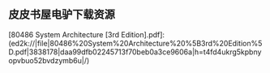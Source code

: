 ## 皮皮书屋电驴下载资源 

[Box2D for Flash Games.pdf]: (ed2k://|file|Box2D%20for%20Flash%20Games.pdf|3851210|8f74f00bf01800348f819a1abccc54e2|h=tclwj6uhk7jlqukmt4rbuku2b4mhg3xn|/)

[Beginning Android Web Apps Development_ Develop for Android using HTML5, CSS3, and JavaScript.pdf]: (ed2k://|file|Beginning%20Android%20Web%20Apps%20Development_%20Develop%20for%20Android%20using%20HTML5%2C%20CSS3%2C%20and%20JavaScript.pdf|35206351|03214d0494ead87c1a9f755e86a681a2|h=rnbmrur6cxiy33bzcnvxx427mqvbh3uy|/)

[计算机程序设计艺术第四卷 第3册（双语版）.pdf]: (ed2k://|file|%E8%AE%A1%E7%AE%97%E6%9C%BA%E7%A8%8B%E5%BA%8F%E8%AE%BE%E8%AE%A1%E8%89%BA%E6%9C%AF%E7%AC%AC%E5%9B%9B%E5%8D%B7%20%E7%AC%AC3%E5%86%8C%EF%BC%88%E5%8F%8C%E8%AF%AD%E7%89%88%EF%BC%89.pdf|35358342|d3149f6ba1c4134b210e7afc0a8dc587|h=tnlqdqoymjeehb7hj5isfxriftgwrc6j|/)

[Thinking and Acting as a Great Programme Manager.pdf]: (ed2k://|file|Thinking%20and%20Acting%20as%20a%20Great%20Programme%20Manager.pdf|989726|372b01022f024eaedbb423750e71b81e|h=iitcyu22nkn5cvxvry3c4bakasem3ueb|/)

[Understanding and Using Linear Programming.pdf]: (ed2k://|file|Understanding%20and%20Using%20Linear%20Programming.pdf|2301579|1ad4051a1865c6eef5ac08a06da31719|h=cqt6f233lxj4nvcljqugimlpeybhbk7p|/)

[Writing Solid Code.pdf]: (ed2k://|file|Writing%20Solid%20Code.pdf|12019617|e8d04e7f2cce850305a2a76de33f93c8|h=uyak4ydklzbhpe7znjolt7llrzjsoos2|/)

[编写可读代码的艺术.pdf]: (ed2k://|file|%E7%BC%96%E5%86%99%E5%8F%AF%E8%AF%BB%E4%BB%A3%E7%A0%81%E7%9A%84%E8%89%BA%E6%9C%AF.pdf|11554419|f47bffae7b4f616fefd2c0325aa890b3|h=6vgrkidho54dxjxeyb2whgh7mj75jvwo|/)

[Beautiful Code.chm]: (ed2k://|file|Beautiful%20Code.chm|5067171|c2d94c70f26f485306c1fd33cbea1c2b|h=fkiz6js5trrg4x75zrg7eeehj2owiqaw|/)

[Better, Faster, Lighter Java.chm]: (ed2k://|file|Better%2C%20Faster%2C%20Lighter%20Java.chm|790587|ea2a934a5203728d5919644de716e844|h=ivl7g4q3h47uzabpzhcee76sfklpoog3|/)

[SSH, The Secure Shell_ The Definitive Guide, 2nd.pdf]: (ed2k://|file|SSH%2C%20The%20Secure%20Shell_%20The%20Definitive%20Guide%2C%202nd.pdf|6640068|59f30285cadab03a1ca8a242005acda1|h=24jwota62ltt3yp56e7zc2axf3vwrftb|/)

[The Upside of Irrationality_ The Unexpected Benefits of Defying Logic at Work and at Home.pdf]: (ed2k://|file|The%20Upside%20of%20Irrationality_%20The%20Unexpected%20Benefits%20of%20Defying%20Logic%20at%20Work%20and%20at%20Home.pdf|1867964|74f63071c9fc0e7c0b2a8cc154f6b055|h=ong5ewnjt57ioyjfiwemb5rvxorxqgw6|/)

[PCs For Dummies, Windows 7 Edition.pdf]: (ed2k://|file|PCs%20For%20Dummies%2C%20Windows%207%20Edition.pdf|6723166|8fba45e4be7c5fee718d74309ec1283c|h=2g34sk7qvyymvpuihxfzhtac4edeoysw|/)

[Noise Reduction Techniques in Electronic Systems, 2nd Edition.pdf]: (ed2k://|file|Noise%20Reduction%20Techniques%20in%20Electronic%20Systems%2C%202nd%20Edition.pdf|28479096|d14055dc8f357b90f11da11ec9dc316e|h=6gmv6nqjqw2hg5pdajhtls53v7u5dzws|/)

[Liferay User Interface Development.pdf]: (ed2k://|file|Liferay%20User%20Interface%20Development.pdf|8709879|df6c6f0e0b9c457cdc9a194610b2c528|h=h7rzgx27p2g2vedlxc47e565sbe6ccuz|/)

[Modern Compiler Implementation in ML.pdf]: (ed2k://|file|Modern%20Compiler%20Implementation%20in%20ML.pdf|38764494|8b0a51e064eff334bae55a4b92a4b2d2|h=efo4bck2hvlxwrvfbtxmoobkoiy4l3fa|/)

[CSS Cookbook, 3rd Edition.pdf]: (ed2k://|file|CSS%20Cookbook%2C%203rd%20Edition.pdf|32280107|0a45d329c4316e8ea5b0395f97c466b5|h=qbdq5he2whlaypptjcu3wkfohicylajd|/)

[CUDA Programming.pdf]: (ed2k://|file|CUDA%20Programming.pdf|20718744|1521e509e06e97eef284d66718f7f318|h=hzrsln4feio3xa5iglx34oyaqgf3gmre|/)

[Exam Code_ 642-813 Implementing Cisco IP Switched Networks.pdf]: (ed2k://|file|Exam%20Code_%20642-813%20Implementing%20Cisco%20IP%20Switched%20Networks.pdf|26500148|3c62ec85a6809c25b78934ba462c76f2|h=dk6psmt6bqm6rslkontwwgkxsmxp4vau|/)

[New Directions in Statistical Signal Processing.pdf]: (ed2k://|file|New%20Directions%20in%20Statistical%20Signal%20Processing.pdf|6139627|35b0e52652efb5c6c5c24389e79dfc57|h=m7wboa5kqa4gtrbemnnxkhbieyqn3pzf|/)

[Effective Perl Programming, 2nd Edition.pdf]: (ed2k://|file|Effective%20Perl%20Programming%2C%202nd%20Edition.pdf|6740229|e080d4a1eb8d69c44ba273aac67e8c7f|h=hmwmovqlcytystaoqhj6fxks5nk557zz|/)

[INSTRUCTOR’S MANUAL TO ACCOMPANY APPLIED OPERATINGSYSTEM CONCEPTS.pdf]: (ed2k://|file|INSTRUCTOR%E2%80%99S%20MANUAL%20TO%20ACCOMPANY%20APPLIED%20OPERATINGSYSTEM%20CONCEPTS.pdf|288071|39fff52c7f1b063258e4b7b21cccad06|h=lgn4l3qzcvsz3nq5lfiqqz7g7f35pphj|/)

[MATLAB Graphics and Data Visualization Cookbook.pdf]: (ed2k://|file|MATLAB%20Graphics%20and%20Data%20Visualization%20Cookbook.pdf|10004647|5ad0020fd2237e8042514baca9366308|h=f4zfsdkvqyudckgacbav6xrt56dsmdvr|/)

[MATLAB科学计算.pdf]: (ed2k://|file|MATLAB%E7%A7%91%E5%AD%A6%E8%AE%A1%E7%AE%97.pdf|6731769|a5f49d072219d3bc24586b898fd096b7|h=nry5ixxqe7z3qlx2gie6juydm7tjr6lt|/)

[Understanding Computation.pdf]: (ed2k://|file|Understanding%20Computation.pdf|9907063|5390496ac03b75fcabfc9e98cac8b84f|h=h6ikr4qwzmqf6zqnkso5ym7bfsr3abk2|/)

[Matlab时频分析技术及其应用.pdf]: (ed2k://|file|Matlab%E6%97%B6%E9%A2%91%E5%88%86%E6%9E%90%E6%8A%80%E6%9C%AF%E5%8F%8A%E5%85%B6%E5%BA%94%E7%94%A8.pdf|39700355|73cf309ca35a9ab6010dd859d80ac9fe|h=624pxoqcxaiggoji7vwg6ehpqsvyutdj|/)

[Fundamentals of Digital Image Processing.pdf]: (ed2k://|file|Fundamentals%20of%20Digital%20Image%20Processing.pdf|5332514|3849d8cf7e44473b8b565349737ba067|h=j3tykdrmtgl22dwsixsngfegl5662zma|/)

[Java 8 in Action (非正式版).pdf]: (ed2k://|file|Java%208%20in%20Action%20%28%E9%9D%9E%E6%AD%A3%E5%BC%8F%E7%89%88%29.pdf|9778216|f47d38596676e65a860249c43d46fddd|h=2zvf4msxcc74edaufmvagrr53gqoehvp|/)

[程序员跳槽全攻略.pdf]: (ed2k://|file|%E7%A8%8B%E5%BA%8F%E5%91%98%E8%B7%B3%E6%A7%BD%E5%85%A8%E6%94%BB%E7%95%A5.pdf|3764198|ac6feea73e53bbbc4c8a154347cbdd40|h=em5qcweyy2hraftk245hvhmw7zcww6kn|/)

[Getting Started with BeagleBone.pdf]: (ed2k://|file|Getting%20Started%20with%20BeagleBone.pdf|42554746|bef1397801b75d4a1027592097d1d4de|h=kieuttk5zqmw6ospzmnqj6z2bet3fsa3|/)

[Google Apps Script, 2nd Edition.pdf]: (ed2k://|file|Google%20Apps%20Script%2C%202nd%20Edition.pdf|10315450|25acffcd9bec30db630b186ca97dfc75|h=n4ulq2ijsfone7dye6zjr4mqbztgqlqy|/)

[Redmine Plugin Extension and Development.pdf]: (ed2k://|file|Redmine%20Plugin%20Extension%20and%20Development.pdf|1300176|3d3603baffdd2fbd3741bb2d6760ae42|h=nwplzxvgyyctj7sjxpat7xocp77ihgk2|/)

[《jQuery权威指南》（第一版，添加了目录）.pdf]: (ed2k://|file|%E3%80%8AjQuery%E6%9D%83%E5%A8%81%E6%8C%87%E5%8D%97%E3%80%8B%EF%BC%88%E7%AC%AC%E4%B8%80%E7%89%88%EF%BC%8C%E6%B7%BB%E5%8A%A0%E4%BA%86%E7%9B%AE%E5%BD%95%EF%BC%89.pdf|20644729|9535e5608dbf0a0fa1d61d0f2e17dfa4|h=eij2r5o3fm5qzsucsnqhytotatsi6lq2|/)

[PHP Objects Patterns and Practice, Fourth Edition.pdf]: (ed2k://|file|PHP%20Objects%20Patterns%20and%20Practice%2C%20Fourth%20Edition.pdf|8783696|5bf06423fd687133a6f8fe6979a935f5|h=j67b5dhclwao3yesqmdipnoxu6savg5z|/)

[PHP and MySQL for Dynamic Web Sites_ Visual QuickPro Guide (4th Edition).pdf]: (ed2k://|file|PHP%20and%20MySQL%20for%20Dynamic%20Web%20Sites_%20Visual%20QuickPro%20Guide%20%284th%20Edition%29.pdf|41850088|e83ed45c28ee3952f1ffd9b7d3c77c36|h=jjqnopiat4omwsvl34rsitpn4ma6mr4a|/)

[BSD MAGAZINE 2014 06期 TLS Hardening.pdf]: (ed2k://|file|BSD%20MAGAZINE%202014%2006%E6%9C%9F%20TLS%20Hardening.pdf|27775335|0b71151a328f33179d4466b8bda43688|h=feom72npxhhyfo3srtlt6gktvsgdgev6|/)

[Learning PHP, MySQL, and JavaScript_ A Step-by-Step Guide to Creating Dynamic Websites.pdf]: (ed2k://|file|Learning%20PHP%2C%20MySQL%2C%20and%20JavaScript_%20A%20Step-by-Step%20Guide%20to%20Creating%20Dynamic%20Websites.pdf|10048651|fd4b89c468d69a4f4ff43b2084193e5f|h=kdxueysmbhrkcrftafx6xn4mk4ki33pk|/)

[C# Class Design Handbook_ Coding Effective Classes.chm]: (ed2k://|file|C%23%20Class%20Design%20Handbook_%20Coding%20Effective%20Classes.chm|7359094|3aef483e045024f2143daadd2e96181c|h=awm2svs2oazwgyfjdxzdgcc7j3lyrqan|/)

[Grails Persistence with GORM and GSQL.pdf]: (ed2k://|file|Grails%20Persistence%20with%20GORM%20and%20GSQL.pdf|585077|8d2ac31ad5b3db0efce7e7749686dd33|h=zyvzz4dqbn7tao3c2e63gyruc73tudvy|/)

[Beginning Lua with World of Warcraft Add-ons.pdf]: (ed2k://|file|Beginning%20Lua%20with%20World%20of%20Warcraft%20Add-ons.pdf|2830346|eef549fdb77a62f27fe9257bc2382141|h=7okk72f7ketmefpbob2zdby4zhrxsn2n|/)

[Linux Device Drivers, 3rd Edition.chm]: (ed2k://|file|Linux%20Device%20Drivers%2C%203rd%20Edition.chm|1379968|76d7d4a82cc2596f42671df6ece95ceb|h=ve4xkzegmuqsg7pf7nmmhgczuv7ylzqo|/)

[DNS and BIND, 5th Edition.chm]: (ed2k://|file|DNS%20and%20BIND%2C%205th%20Edition.chm|2470225|08df589f5c55ffd160ff60f9a73eca4c|h=bskzvhvgdvwpn57iei3xlthjr37nsffq|/)

[80486 System Architecture [3rd Edition].pdf]: (ed2k://|file|80486%20System%20Architecture%20%5B3rd%20Edition%5D.pdf|3838178|daa99dfb02245713f70beb0a3ce9606a|h=t4fd4ukrg5kpbnyopvbuo52bvdzymb6u|/)

[Spring Integration in Action.pdf]: (ed2k://|file|Spring%20Integration%20in%20Action.pdf|15739924|44ff2b03f033e652968cd2839a4312f3|h=ffwwbepcyaonv7lda5bvy4jc4rleijjd|/)

[Deploying Next Generation Multicast-enabled Applications_ Label Switched Multicast for MPLS VPNs, VPLS, and Wholesale Ethernet.pdf]: (ed2k://|file|Deploying%20Next%20Generation%20Multicast-enabled%20Applications_%20Label%20Switched%20Multicast%20for%20MPLS%20VPNs%2C%20VPLS%2C%20and%20Wholesale%20Ethernet.pdf|7887880|0d12639236fe84918478d7a0bf4f8f24|h=i4lpwfwnpz3dgeg2swl5555uiw7dsagw|/)

[Beginning SQL Server 2005 Administration.rar]: (ed2k://|file|Beginning%20SQL%20Server%202005%20Administration.rar|4866805|bfbcf4231d7284f240e36718c17af461|h=jcqyor6n4zvgef3a6vgbgd7o4ieuzxug|/)

[A Developer’s Guide to Data Modeling for SQL Server_ Covering SQL Server 2005 and 2008.pdf]: (ed2k://|file|A%20Developer%E2%80%99s%20Guide%20to%20Data%20Modeling%20for%20SQL%20Server_%20Covering%20SQL%20Server%202005%20and%202008.pdf|2781565|237830234d81e7d182b6c2fc7697d6de|h=ksb7cza2hk74pxlb7cibmvog3tzpsjbc|/)

[OSPF and IS-IS_ Choosing an IGP for Large-Scale Networks.chm]: (ed2k://|file|OSPF%20and%20IS-IS_%20Choosing%20an%20IGP%20for%20Large-Scale%20Networks.chm|4174193|c3e939e1974d3bcabff3b3e5f542ba6e|h=ck6iyj63ntwhe44w4ople4pfnw6egdnj|/)

[Mastering Dreamweaver MX Databases.chm]: (ed2k://|file|Mastering%20Dreamweaver%20MX%20Databases.chm|25783411|b082f928e1ff047fff2618c659a9a512|h=o6oqtsxc5etmmzxb5j6gm5gzied3w3wo|/)

[Practical Business Intelligence with SQL Server 2005.chm]: (ed2k://|file|Practical%20Business%20Intelligence%20with%20SQL%20Server%202005.chm|12787830|a81226a9e228ef4ebbd7fa9cd19cf459|h=3dlkhjkxb7f3kx2tqv3qnfnhz76nedzi|/)

[Beginning Perl.pdf]: (ed2k://|file|Beginning%20Perl.pdf|6804888|b7011690b9a5f3ea03369ca52d83af5f|h=23kneirog6xo2dpn7gxiamlsvzo6kvvv|/)

[Perl Template Toolkit.chm]: (ed2k://|file|Perl%20Template%20Toolkit.chm|989439|e963aef2d3604acc91140287ebcd8cfb|h=uxcsgf6gdawgi3ur3tjbfz2umh62am6i|/)

[Network Security Hacks (EPUB).pdf]: (ed2k://|file|Network%20Security%20Hacks%20%28EPUB%29.pdf|8160728|88b2df6550822b89d5fd8e714c84abd0|h=v7chwqnaxfjqzadjmsklkbwxngrwbm32|/)

[An Introduction to Language Processing with Perl and Prolog.pdf]: (ed2k://|file|An%20Introduction%20to%20Language%20Processing%20with%20Perl%20and%20Prolog.pdf|3105090|e755070a6ccb29b214f7ada323088216|h=i2sfggowoqbycwqmmfptdmln3obsfem5|/)

[Modern Processor Design_ Fundamentals of Superscalar Processors.pdf]: (ed2k://|file|Modern%20Processor%20Design_%20Fundamentals%20of%20Superscalar%20Processors.pdf|27269793|f99d899cdb751a21cdbbadeb1e5ab6c6|h=xp7nq5xaezuoiwvrghnjwmom3fsvstr5|/)

[Windows Phone 7 for iPhone Developers.pdf]: (ed2k://|file|Windows%20Phone%207%20for%20iPhone%20Developers.pdf|6394787|b86afdc0b59fa39f33d7ee574f145470|h=ckbql5h22ckpoccznn67d6u4zzcvvnts|/)

[Architecture Design for Soft Errors.pdf]: (ed2k://|file|Architecture%20Design%20for%20Soft%20Errors.pdf|5610189|a5eb8248495e57191f19a0cfb90f1679|h=ybackq5hqucq3wuzyb6pap6ztrbhtvte|/)

[The Essential Blender.pdf]: (ed2k://|file|The%20Essential%20Blender.pdf|45625021|3fbf0b9888780b24db5ef0fc11340397|h=dnjpebbh6ewq7tctta6zphe4xe5dvq24|/)

[Apache Cookbook_ Solutions and Examples for Apache Administrators.chm]: (ed2k://|file|Apache%20Cookbook_%20Solutions%20and%20Examples%20for%20Apache%20Administrators.chm|6884081|854fc2b43d9ff869659675d57122cea0|h=jc5oybjgzfemu4aa3r3cvhkihi3qdnnl|/)

[Developing iOS Applications with Flex 4.5.pdf]: (ed2k://|file|Developing%20iOS%20Applications%20with%20Flex%204.5.pdf|14159803|b83bc86bb8e7790d6a1138f49b8be323|h=bpfc2apjlyb3i4646y2ac3ww43hpyt2n|/)

[Perl 6 and Parrot Essentials, Second Edition.chm]: (ed2k://|file|Perl%206%20and%20Parrot%20Essentials%2C%20Second%20Edition.chm|438049|7b20edd7a196a02e4aaba949d94d96dc|h=fibfk2nwmdsxhphyad5hbk5deiqtame6|/)

[Beginning Flash, Flex, and AIR Development for Mobile Devices.pdf]: (ed2k://|file|Beginning%20Flash%2C%20Flex%2C%20and%20AIR%20Development%20for%20Mobile%20Devices.pdf|17432154|c82317bf0c9407c82adce48dd4fc1a16|h=nkxgoz45bnkz5qsmnvmici7ghq3wmkcq|/)

[Mastering Xcode 4_ Develop and Design.pdf]: (ed2k://|file|Mastering%20Xcode%204_%20Develop%20and%20Design.pdf|15676912|f19779f630f24cb7df5180c06fb95a71|h=jxf5ct2rmuycrsvfj2yychooe2cbsmup|/)

[Industrial Network Security_ Securing Critical Infrastructure Networks for Smart Grid, SCADA, and Other Industrial Control Systems.pdf]: (ed2k://|file|Industrial%20Network%20Security_%20Securing%20Critical%20Infrastructure%20Networks%20for%20Smart%20Grid%2C%20SCADA%2C%20and%20Other%20Industrial%20Control%20Systems.pdf|6374035|5002a19fcc5ff7962651e310f83d4d72|h=a3yyrntoyhm2uh4evbpmixmsgt3b3fjb|/)

[Windows Phone 7 Silverlight Cookbook.pdf]: (ed2k://|file|Windows%20Phone%207%20Silverlight%20Cookbook.pdf|8977013|3b1813a13cc9af4b3e91405ca5961653|h=uusvnj2s7qbv63jqk7rmbevhufzhby6i|/)

[Instant OpenCV for iOS.pdf]: (ed2k://|file|Instant%20OpenCV%20for%20iOS.pdf|1745501|f24d4e3281466ce44ed37a6f25a3a2a1|h=6omkwocwtefvt4b2o77ir3jrtc77cume|/)

[Professional Hadoop Solutions.pdf]: (ed2k://|file|Professional%20Hadoop%20Solutions.pdf|8313771|de2d68fad21d3c62c4cbc639350ef15a|h=fpmsfjv4grsv67yp4jcslst7s7vz5exa|/)

[Mastering VMware Infrastructure 3.pdf]: (ed2k://|file|Mastering%20VMware%20Infrastructure%203.pdf|20159080|61ed23eb2e5dfe50f0d5709b502e1028|h=hl2d4dn57f4f5h7nsi37rtxw3yqyx2lm|/)

[Advanced SQL Functions in Oracle 10g.pdf]: (ed2k://|file|Advanced%20SQL%20Functions%20in%20Oracle%2010g.pdf|4569399|0130c130701ec119a9f9ff121327e6ae|h=ykywlrd3kmwoigsvkzwmogdennhbqzut|/)

[IT通史：计算机技术发展与计算机企业商战风云.pdf]: (ed2k://|file|IT%E9%80%9A%E5%8F%B2%EF%BC%9A%E8%AE%A1%E7%AE%97%E6%9C%BA%E6%8A%80%E6%9C%AF%E5%8F%91%E5%B1%95%E4%B8%8E%E8%AE%A1%E7%AE%97%E6%9C%BA%E4%BC%81%E4%B8%9A%E5%95%86%E6%88%98%E9%A3%8E%E4%BA%91.pdf|31340178|bc708002492c4dc39ce29d0f258fe16e|h=33wg3mks3tecywbocscosylxmsyl6k3f|/)

[Embedded Linux Primer_ A Practical, Real-World Approach.chm]: (ed2k://|file|Embedded%20Linux%20Primer_%20A%20Practical%2C%20Real-World%20Approach.chm|3536138|11717c7ae16d44c2d67794df0890ad28|h=4psnbv7453mtjl4ik2fqyysepvwqsmxn|/)

[Advanced .NET Remoting (C# Edition).chm]: (ed2k://|file|Advanced%20.NET%20Remoting%20%28C%23%20Edition%29.chm|11777650|fab53afa10d7662421e3843e9af81c08|h=jhb3thxheuslpyaod2hjrnlugho75tsy|/)

[Developing Microsoft Office Solutions.chm]: (ed2k://|file|Developing%20Microsoft%20Office%20Solutions.chm|9822677|f2c17b2589c2b5cf02f81ba581a6ed49|h=rsy6anxlajfagklldzuns6bpnbelkgqn|/)

[深入浅出Hibernate.pdf]: (ed2k://|file|%E6%B7%B1%E5%85%A5%E6%B5%85%E5%87%BAHibernate.pdf|33515634|bec83649fa151f767cfb01f7f1483374|h=zlc4e4qtopkqhushbwrsn4uh2qk2euv5|/)

[HTML5 Media.pdf]: (ed2k://|file|HTML5%20Media.pdf|11666305|ca8df2e56a9a01d016761598271df2eb|h=3eo2dszxuy7wrpg4vt2g2o6dvyij2tj2|/)

[Visual C# .NET Programming.chm]: (ed2k://|file|Visual%20C%23%20.NET%20Programming.chm|6285798|ec63558085f2ba72dc5797ea5a126e66|h=tvozmo3hq2wkjedu46miba7e7jjotz5m|/)

[Apache Maven 2 Effective Implementation.pdf]: (ed2k://|file|Apache%20Maven%202%20Effective%20Implementation.pdf|9089202|522914640461b1ade9c09c8f3860b940|h=l5nxyvtwmukch7m42lokb7nkffteqhpu|/)

[The Art of SEO.pdf]: (ed2k://|file|The%20Art%20of%20SEO.pdf|13768860|10e886795b0b19c4e7776a69a6345f0a|h=ekpes6id3peuxb3ahp3vfnwrxphzducy|/)

[Violent Python_ A Cookbook for Hackers, Forensic Analysts, Penetration Testers and Security Engineers.pdf]: (ed2k://|file|Violent%20Python_%20A%20Cookbook%20for%20Hackers%2C%20Forensic%20Analysts%2C%20Penetration%20Testers%20and%20Security%20Engineers.pdf|8211835|37ebed1d6d66ccb65ad49de50ab6942c|h=eusz7kyhjw5i77ofpcwqol2ypas3dkxm|/)

[Perl Best Practices.chm]: (ed2k://|file|Perl%20Best%20Practices.chm|871386|521f017d68dc22cd9dd5bd27dd26d217|h=aodlmz5rrcvx5o7xvnucj6x2zlkyih74|/)

[CSS设计指南（第3版）.pdf]: (ed2k://|file|CSS%E8%AE%BE%E8%AE%A1%E6%8C%87%E5%8D%97%EF%BC%88%E7%AC%AC3%E7%89%88%EF%BC%89.pdf|20560483|fce1a5b69a09cbc07e8c7b42e4747a49|h=sunb5owikxc64vnwqgmwze3u7lpej6v3|/)

